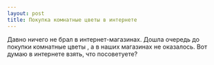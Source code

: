 ```yaml
---
layout: post 
title: Покупка комнатные цветы в интернете 
--- 
```

Давно ничего не брал в интернет-магазинах. Дошла очередь до покупки комнатные цветы , а в наших магазинах не оказалось. Вот думаю в интернете взять, что посоветуете?
